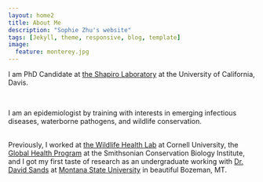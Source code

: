 ```yaml
---
layout: home2
title: About Me
description: "Sophie Zhu's website"
tags: [Jekyll, theme, responsive, blog, template]
image:
  feature: monterey.jpg
---
```


I am PhD Candidate at <a href="https://shapirolab.vetmed.ucdavis.edu" target="_blank">the Shapiro Laboratory</a> at the University of California, Davis.

<br />

I am an epidemiologist by training with interests in emerging infectious diseases, waterborne pathogens, and wildlife conservation</a>.

<br />
Previously, I worked at <a href="https://cwhl.vet.cornell.edu" target="_blank">the Wildlife Health Lab</a> at Cornell University,
the <a href="https://nationalzoo.si.edu/global-health-program" target="_blank">Global Health Program</a> at the Smithsonian Conservation Biology Institute,
and I got my first taste of research as an undergraduate working with <a href="https://plantsciences.montana.edu/directory/faculty/1524555/david-sands" target="_blank">Dr. David Sands</a> at <a href="https://www.montana.edu" target="_blank">Montana State University</a> in beautiful Bozeman, MT.



